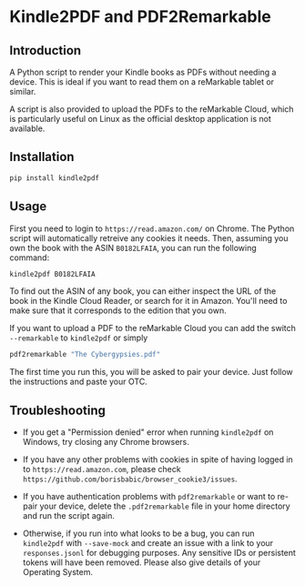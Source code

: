 # Kindle2PDF and PDF2Remarkable

## Introduction

A Python script to render your Kindle books as PDFs without needing a device. This is ideal if you want to read them on a reMarkable tablet or similar.

A script is also provided to upload the PDFs to the reMarkable Cloud, which is particularly useful on Linux as the official desktop application is not available.

## Installation

```bash
pip install kindle2pdf
```

## Usage

First you need to login to `https://read.amazon.com/` on Chrome. The Python script will automatically retreive any cookies it needs. Then, assuming you own the book with the ASIN `B0182LFAIA`, you can run the following command:

```bash
kindle2pdf B0182LFAIA
```

To find out the ASIN of any book, you can either inspect the URL of the book in the Kindle Cloud Reader, or search for it in Amazon. You'll need to make sure that it corresponds to the edition that you own.

If you want to upload a PDF to the reMarkable Cloud you can add the switch `--remarkable` to `kindle2pdf` or simply

```bash
pdf2remarkable "The Cybergypsies.pdf"
```

The first time you run this, you will be asked to pair your device. Just follow the instructions and paste your OTC.

## Troubleshooting

* If you get a "Permission denied" error when running `kindle2pdf` on Windows, try closing any Chrome browsers.

* If you have any other problems with cookies in spite of having logged in to `https://read.amazon.com`, please check `https://github.com/borisbabic/browser_cookie3/issues`.

* If you have authentication problems with `pdf2remarkable` or want to re-pair your device, delete the `.pdf2remarkable` file in your home directory and run the script again.

* Otherwise, if you run into what looks to be a bug, you can run `kindle2pdf` with `--save-mock` and create an issue with a link to your `responses.jsonl` for debugging purposes. Any sensitive IDs or persistent tokens will have been removed. Please also give details of your Operating System.
